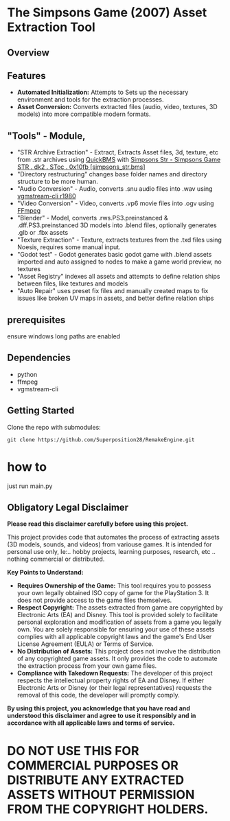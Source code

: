 # The Simpsons Game (2007) Asset Extraction Tool

## Overview


## Features

*   **Automated Initialization:** Attempts to Sets up the necessary environment and tools for the extraction processes.
*   **Asset Conversion:**         Converts extracted files (audio, video, textures, 3D models) into more compatible modern formats.
## "Tools" - Module,
*   "STR Archive Extraction" - Extract,    Extracts Asset files, 3d, texture, etc from .str archives using [QuickBMS](https://aluigi.altervista.org/quickbms.htm) with [Simpsons Str - Simpsons Game STR . dk2 . SToc . 0x10fb \[simpsons_str.bms\]](https://aluigi.altervista.org/bms/simpsons_str.bms)
*   "Directory restructuring"               changes base folder names and directory structure to be more human.
*   "Audio Conversion" - Audio,             converts .snu audio files into .wav using [vgmstream-cli r1980](https://github.com/vgmstream/vgmstream/releases/tag/r1980)
*   "Video Conversion" - Video,             converts .vp6 movie files into .ogv using [FFmpeg](https://www.ffmpeg.org/download.html)
*   "Blender" - Model,                      converts .rws.PS3.preinstanced & .dff.PS3.preinstanced 3D models into .blend files, optionally generates .glb or .fbx assets
*   "Texture Extraction" - Texture,         extracts textures from the .txd files using Noesis, requires some manual input.
*   "Godot test" - Godot                    generates basic godot game with .blend assets imported and auto assigned to nodes to make a game world preview, no textures
*   "Asset Registry"                        indexes all assets and attempts to define relation ships between files, like textures and models
*   "Auto Repair"                           uses preset fix files and manually created maps to fix issues like broken UV maps in assets, and better define relation ships

## prerequisites

ensure windows long paths are enabled



## Dependencies

* python
* ffmpeg
* vgmstream-cli


## Getting Started

Clone the repo with submodules:

```pwsh
git clone https://github.com/Superposition28/RemakeEngine.git
```


# how to

just run main.py



## Obligatory Legal Disclaimer

**Please read this disclaimer carefully before using this project.**

This project provides code that automates the process of extracting assets (3D models, sounds, and videos) from variouse games. It is intended for personal use only, Ie:.. hobby projects, learning purposes, research, etc .. nothing commercial or distributed.

**Key Points to Understand:**

*   **Requires Ownership of the Game:** This tool requires you to possess your own legally obtained ISO copy of game for the PlayStation 3. It does not provide access to the game files themselves.
*   **Respect Copyright:** The assets extracted from game are copyrighted by Electronic Arts (EA) and Disney. This tool is provided solely to facilitate personal exploration and modification of assets from a game you legally own. You are solely responsible for ensuring your use of these assets complies with all applicable copyright laws and the game's End User License Agreement (EULA) or Terms of Service.
*   **No Distribution of Assets:** This project does not involve the distribution of any copyrighted game assets. It only provides the code to automate the extraction process from your own game files.
*   **Compliance with Takedown Requests:** The developer of this project respects the intellectual property rights of EA and Disney. If either Electronic Arts or Disney (or their legal representatives) requests the removal of this code, the developer will promptly comply.

**By using this project, you acknowledge that you have read and understood this disclaimer and agree to use it responsibly and in accordance with all applicable laws and terms of service.**


# DO NOT USE THIS FOR COMMERCIAL PURPOSES OR DISTRIBUTE ANY EXTRACTED ASSETS WITHOUT PERMISSION FROM THE COPYRIGHT HOLDERS.
